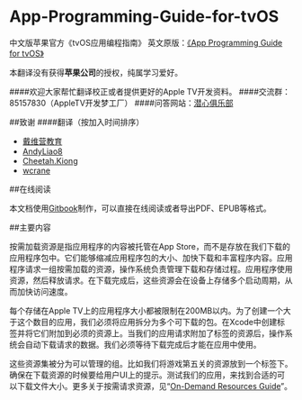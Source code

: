 # App-Programming-Guide-for-tvOS
中文版苹果官方《tvOS应用编程指南》
英文原版：[《App Programming Guide for tvOS》](https://developer.apple.com/library/prerelease/tvos/documentation/General/Conceptual/AppleTV_PG/index.html#//apple_ref/doc/uid/TP40015241-CH12-SW1)

本翻译没有获得**苹果公司**的授权，纯属学习爱好。

####欢迎大家帮忙翻译校正或者提供更好的Apple TV开发资料。
####交流群：85157830（AppleTV开发梦工厂）
####问答网站：[潜心俱乐部](http://divein.club)

##致谢
####翻译（按加入时间排序）
- [戴维营教育](http://v.diveinedu.com)
- [AndyLiao8](https://github.com/AndyLiao8)
- [Cheetah.Kiong](https://github.com/wuqiong)
- [wcrane](https://github.com/wcrane)

##在线阅读

本文档使用[Gitbook](http://diveinedu.gitbooks.io/app-programming-guide-for-tvos/)制作，可以直接在线阅读或者导出PDF、EPUB等格式。


##主要内容

按需加载资源是指应用程序的内容被托管在App Store，而不是存放在我们下载的应用程序包中。它们能够缩减应用程序包的大小、加快下载和丰富程序内容。应用程序请求一组按需加载的资源，操作系统负责管理下载和存储过程。应用程序使用资源，然后释放请求。在下载完成后，这些资源会在设备上存储多个启动周期，从而加快访问速度。

每个存储在Apple TV上的应用程序大小都被限制在200MB以内。为了创建一个大于这个数目的应用，我们必须将应用拆分为多个可下载的包。在Xcode中创建标签并将它们附加到必须的资源上。当我们的应用请求附加了标签的资源后，操作系统会自动下载请求的数据。我们必须等待下载完成后才能在应用中使用。

这些资源集被分为可以管理的组。比如我们将游戏第五关的资源放到一个标签下。确保在下载资源的时候要给用户UI上的提示。测试我们的应用，来找到合适的可以下载文件大小。更多关于按需请求资源，见“[On-Demand Resources Guide](https://developer.apple.com/library/prerelease/tvos/documentation/FileManagement/Conceptual/On_Demand_Resources_Guide/index.html#//apple_ref/doc/uid/TP40015083)”。